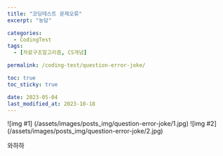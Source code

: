 ```yaml
---
title: "코딩테스트 문제오류"
excerpt: "농담"

categories:
  - CodingTest
tags:
  - [자료구조알고리즘, CS개념]

permalink: /coding-test/question-error-joke/

toc: true
toc_sticky: true

date: 2023-05-04
last_modified_at: 2023-10-18
---
```


![img #1] (/assets/images/posts_img/question-error-joke/1.jpg)
![img #2] (/assets/images/posts_img/question-error-joke/2.jpg)

와하하